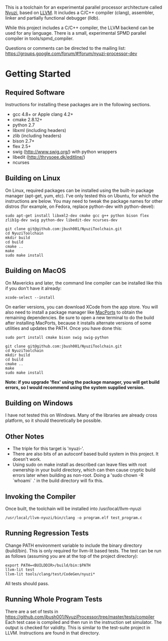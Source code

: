 This is a toolchain for an experimental parallel processor architecture 
called [Nyuzi](https://github.com/jbush001/NyuziProcessor), based on 
[LLVM](http://llvm.org/).  It includes a C/C++ compiler (clang), assembler, 
linker and partially functional debugger (lldb). 

While this project includes a C/C++ compiler, the LLVM backend can be used for 
any language.  There is a small, experimental SPMD parallel compiler in 
tools/spmd_compiler.

Questions or comments can be directed to the mailing list:
https://groups.google.com/forum/#!forum/nyuzi-processor-dev

# Getting Started

## Required Software

Instructions for installing these packages are in the following sections.

- gcc 4.8+ or Apple clang 4.2+
- cmake 2.8.12+
- python 2.7
- libxml (including headers)
- zlib (including headers)
- bison 2.7+
- flex 2.5+
- swig (http://www.swig.org/) with python wrappers
- libedit (http://thrysoee.dk/editline/)
- ncurses

## Building on Linux 

On Linux, required packages can be installed using the built-in package 
manager (apt-get, yum, etc). I've only tested this on Ubuntu, for which 
the instructions are below. You may need to tweak the package names for 
other distros (for example, on Fedora, replace python-dev with python-devel):

    sudo apt-get install libxml2-dev cmake gcc g++ python bison flex zlib1g-dev swig python-dev libedit-dev ncurses-dev

    git clone git@github.com:jbush001/NyuziToolchain.git
    cd NyuziToolchain
    mkdir build
    cd build
    cmake ..
    make
    sudo make install

## Building on MacOS

On Mavericks and later, the command line compiler can be installed like this
if you don't have it already:

    xcode-select --install
    
On earlier versions, you can download XCode from the app store.  You will
also need to install a package manager like [MacPorts](https://www.macports.org/)
to obtain the remaining dependencies. Be sure to open a new terminal to do the
build after installing MacPorts, because it installs alternate versions of some
utilities and updates the PATH. Once you have done this:

    sudo port install cmake bison swig swig-python

    git clone git@github.com:jbush001/NyuziToolchain.git
    cd NyuziToolchain
    mkdir build
    cd build
    cmake ..
    make
    sudo make install

**Note: if you upgrade 'flex' using the package manager, you will get build
errors, so I would recommend using the system supplied version.**

## Building on Windows

I have not tested this on Windows. Many of the libraries are already cross platform, 
so it should theoretically be possible.

## Other Notes

* The triple for this target is 'nyuzi-'.
* There are also bits of an autoconf based build system in this project.  It doesn't work.
* Using sudo on make install as described can leave files with root ownership in your build directory, which can then cause cryptic build errors later when building as non-root.  Doing a 'sudo chown -R &#x60;whoami&#x60; .' in the build directory will fix this.

## Invoking the Compiler

Once built, the toolchain will be installed into /usr/local/llvm-nyuzi

    /usr/local/llvm-nyuzi/bin/clang -o program.elf test_program.c 

## Running Regression Tests

Change PATH environment variable to include the binary directory (build/bin). This is only required 
for llvm-lit based tests. The test can be run as follows (assuming you are at the top of the project 
directory):

```
export PATH=<BUILDDIR>/build/bin:$PATH
llvm-lit test
llvm-lit tools/clang/test/CodeGen/nyuzi*
```

All tests should pass.

## Running Whole Program Tests

There are a set of tests in https://github.com/jbush001/NyuziProcessor/tree/master/tests/compiler
Each test case is compiled and then run in the instruction set simulator.
The output is checked for validity. This is similar to the test-suite project
in LLVM. Instructions are found in that directory.
